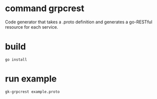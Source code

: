 # command grpcrest

Code generator that takes a .proto definition and generates a go-RESTful resource for each service.

# build

    go install

# run example

    gk-grpcrest example.proto    